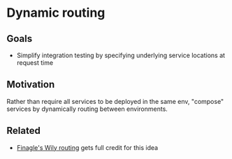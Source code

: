 # Dynamic routing

## Goals

* Simplify integration testing by specifying underlying service locations at request time

## Motivation

Rather than require all services to be deployed in the same env, "compose" services by dynamically routing between environments.

## Related

* [Finagle's Wily routing](http://iwishtoinform.blogspot.com/2014/09/finagle-promises-local-and-dtab.html) gets full credit for this idea